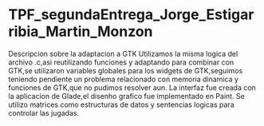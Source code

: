 # TPF_segundaEntrega_Jorge_Estigarribia_Martin_Monzon
Descripcion sobre la adaptacion a GTK
Utilizamos la misma logica del archivo .c,asi reutilizando funciones y adaptando para combinar con GTK,se utilizaron variables globales para los widgets de GTK,seguimos teniendo pendiente un problema relacionado con memoria dinamica y funciones de GTK,que no pudimos resolver aun. 
La interfaz fue creada con la aplicacion de Glade,el disenho grafico fue implementado en Paint. Se utilizo matrices como estructuras de datos y sentencias logicas para controlar las jugadas.

